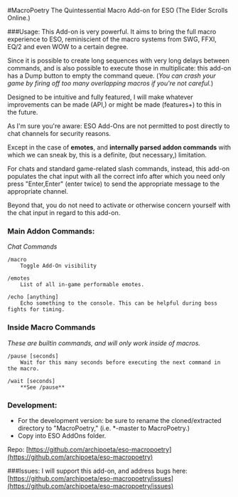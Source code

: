 #MacroPoetry
The Quintessential Macro Add-on for ESO (The Elder Scrolls Online.)

###Usage:
This Add-on is very powerful.
It aims to bring the full macro experience to ESO, reminiscient of the macro systems from SWG, FFXI, EQ/2 and even WOW to a certain degree.

Since it is possible to create long sequences with very long delays between commands, and is also possible to execute those in multiplicate:
this add-on has a Dump button to empty the command queue.
(*You can crash your game by firing off too many overlapping macros if you're not careful.*)

Designed to be intuitive and fully featured, I will make whatever improvements can be made (API,) or might be made (features+) to this in the future.

As I'm sure you're aware: ESO Add-Ons are not permitted to post directly to chat channels for security reasons.

Except in the case of **emotes**, and **internally parsed addon commands** with which we can sneak by, this is a definite, (but necessary,) limitation.

For chats and standard game-related slash commands, instead, this add-on populates the chat input with all the correct info after which you need only
press "Enter,Enter" (enter twice) to send the appropriate message to the appropriate channel.

Beyond that, you do not need to activate or otherwise concern yourself with the chat input in regard to this add-on.

### Main Addon Commands:
*Chat Commands*

    /macro
        Toggle Add-On visibility

    /emotes
        List of all in-game performable emotes.

    /echo [anything]
        Echo something to the console. This can be helpful during boss fights for timing.

### Inside Macro Commands
*These are builtin commands, and will only work inside of macros.*

    /pause [seconds]
        Wait for this many seconds before executing the next command in the macro.

    /wait [seconds]
        **See /pause**

### Development:
- For the development version: be sure to rename the cloned/extracted directory to "MacroPoetry," (i.e. *-master to MacroPoetry.)
- Copy into ESO AddOns folder.

Repo: [https://github.com/archipoeta/eso-macropoetry](https://github.com/archipoeta/eso-macropoetry)

###Issues:
I will support this add-on, and address bugs here:
[https://github.com/archipoeta/eso-macropoetry/issues](https://github.com/archipoeta/eso-macropoetry/issues)